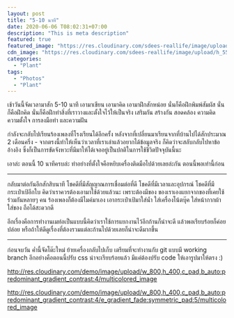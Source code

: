 ```yaml
---
layout: post
title: "5-10 นาที"
date: 2020-06-06 T08:02:31+07:00
description: "This is meta description"
featured: true
featured_image: "https://res.cloudinary.com/sdees-reallife/image/upload/h_554,w_474,c_pad,b_rgb:fedac1/v1590073462/IMG_20170601_191203350.jpg"
cdn_image: "https://res.cloudinary.com/sdees-reallife/image/upload/h_554,w_474,c_fill/v1590073462/IMG_20170601_191203350.jpg"
categories:
  - "Plant"
tags:
  - "Photos"
  - "Plant"
---
```


เช้าวันนี้จัดเวลามาสัก 5-10 นาที เอามาเขียน เอามาคิด เอามาฝึกสักหน่อย นั่นก็คือฝึกพิมพ์สัมผัส นั่นก็คือฝึกคิด นั่นก็คือฝึกทำสิ่งที่เราวางและตั้งใจไว้ให้เป็นจริง เสริมกัน สร้างกัน สอดคล้อง ความคิด ความตั้งใจ การลงมือทำ และความฝัน

กำลังจะกลับไปเรียนร้องเพลงที่โรงเรียนได้อีกครั้ง หลังจากที่เปลี่ยนมาเรียนจากที่บ้านไปได้สักประมาณ 2 เดือนครึ่ง - จากตรงนี้ทำให้เห็นว่าเวลาที่เราเล่าแล้วอยากได้ข้อมูลจริง ก็คิดว่าจะสลับกลับไปหาข้ออ้างอิง ซึ่งก็เป็นการขัดจังหวะที่มีมาให้ได้เจออยู่เป็นปกติในการใช้ชีวิตปัจจุบันนี้นะ

เอาล่ะ ตอนนี้ 10 นาทีครบล่ะ ทำอย่างที่ตั้งใจคือหยิบเครื่องติดมือไปด้วยเลยล่ะกัน ตอนนี้พอเท่านี้ก่อน

---

กลับมาต่อกันอีกสักสิบนาที โชคดีที่มีสัญญาณการเชื่อมต่อที่ดี โชคดีที่มีเวลาและอุปกรณ์ โชคดีที่มีกระเป๋าเป้อีกใบ คิดว่าเราควรต้องเอามาใช้ด้วยแล้วนะ เพราะต้องมีของ ของเราเองแยกจากของที่เคยใช้ร่วมกันหลายๆ คน ร้องเพลงก็ต้องมีไมค์มาเอง เอากระเป๋าเป้มาใส่น้ำ ใส่เครื่องโน้ตบุ๊ค ใส่หน้ากากผ้า ใส่ของ ถือได้สะดวกดี

อีกเรื่องคือการทำงานเมท่อเป็นแบบนี้คิดว่าเราใช้การแยกงานไว้อีกก้านก็น่าจะดี แล้วพอเรียบร้อยก็ค่อยปล่อย หรือถ้าให้ดีดูเรื่องที่ต้องรวมแต่ละก้านไปด้วยเลยก็น่าจะดีมากขึ้น

---

ก่อนจบวัน ค่ำนี้จัดโต๊ะใหม่ ย้ายเครื่องกลับไปเก็บ เตรียมที่จะทำงานกับ git แบบมี working branch อีกอย่างคือตอนนี้ปรับ css น่าจะเรียบร้อยแล้ว มีแค่ต้องปรับ code ให้เอารูปมาให้ตรง :)


http://res.cloudinary.com/demo/image/upload/w_800,h_400,c_pad,b_auto:predominant_gradient_contrast:4/multicolored_image

http://res.cloudinary.com/demo/image/upload/w_800,h_400,c_pad,b_auto:predominant_gradient_contrast:4/e_gradient_fade:symmetric_pad:5/multicolored_image
